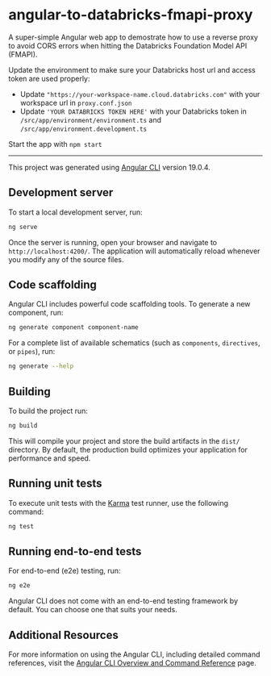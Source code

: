 # angular-to-databricks-fmapi-proxy
A super-simple Angular web app to demostrate how to use a reverse proxy to avoid CORS errors when hitting the Databricks Foundation Model API (FMAPI).

Update the environment to make sure your Databricks host url and access token are used properly:
* Update `"https://your-workspace-name.cloud.databricks.com"` with your workspace url in `proxy.conf.json`
* Update `'YOUR DATABRICKS TOKEN HERE'` with your Databricks token in `/src/app/environment/environment.ts` and `/src/app/environment.development.ts`

Start the app with `npm start`

----------------------------------------------------------------

This project was generated using [Angular CLI](https://github.com/angular/angular-cli) version 19.0.4.

## Development server

To start a local development server, run:

```bash
ng serve
```

Once the server is running, open your browser and navigate to `http://localhost:4200/`. The application will automatically reload whenever you modify any of the source files.

## Code scaffolding

Angular CLI includes powerful code scaffolding tools. To generate a new component, run:

```bash
ng generate component component-name
```

For a complete list of available schematics (such as `components`, `directives`, or `pipes`), run:

```bash
ng generate --help
```

## Building

To build the project run:

```bash
ng build
```

This will compile your project and store the build artifacts in the `dist/` directory. By default, the production build optimizes your application for performance and speed.

## Running unit tests

To execute unit tests with the [Karma](https://karma-runner.github.io) test runner, use the following command:

```bash
ng test
```

## Running end-to-end tests

For end-to-end (e2e) testing, run:

```bash
ng e2e
```

Angular CLI does not come with an end-to-end testing framework by default. You can choose one that suits your needs.

## Additional Resources

For more information on using the Angular CLI, including detailed command references, visit the [Angular CLI Overview and Command Reference](https://angular.dev/tools/cli) page.
